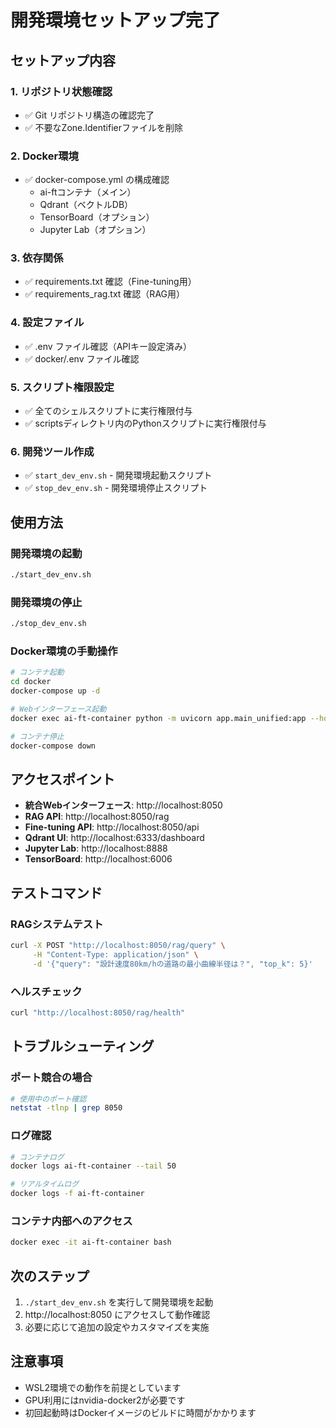 # 開発環境セットアップ完了

## セットアップ内容

### 1. リポジトリ状態確認
- ✅ Git リポジトリ構造の確認完了
- ✅ 不要なZone.Identifierファイルを削除

### 2. Docker環境
- ✅ docker-compose.yml の構成確認
  - ai-ftコンテナ（メイン）
  - Qdrant（ベクトルDB）
  - TensorBoard（オプション）
  - Jupyter Lab（オプション）

### 3. 依存関係
- ✅ requirements.txt 確認（Fine-tuning用）
- ✅ requirements_rag.txt 確認（RAG用）

### 4. 設定ファイル
- ✅ .env ファイル確認（APIキー設定済み）
- ✅ docker/.env ファイル確認

### 5. スクリプト権限設定
- ✅ 全てのシェルスクリプトに実行権限付与
- ✅ scriptsディレクトリ内のPythonスクリプトに実行権限付与

### 6. 開発ツール作成
- ✅ `start_dev_env.sh` - 開発環境起動スクリプト
- ✅ `stop_dev_env.sh` - 開発環境停止スクリプト

## 使用方法

### 開発環境の起動
```bash
./start_dev_env.sh
```

### 開発環境の停止
```bash
./stop_dev_env.sh
```

### Docker環境の手動操作
```bash
# コンテナ起動
cd docker
docker-compose up -d

# Webインターフェース起動
docker exec ai-ft-container python -m uvicorn app.main_unified:app --host 0.0.0.0 --port 8050 --reload

# コンテナ停止
docker-compose down
```

## アクセスポイント

- **統合Webインターフェース**: http://localhost:8050
- **RAG API**: http://localhost:8050/rag
- **Fine-tuning API**: http://localhost:8050/api
- **Qdrant UI**: http://localhost:6333/dashboard
- **Jupyter Lab**: http://localhost:8888
- **TensorBoard**: http://localhost:6006

## テストコマンド

### RAGシステムテスト
```bash
curl -X POST "http://localhost:8050/rag/query" \
     -H "Content-Type: application/json" \
     -d '{"query": "設計速度80km/hの道路の最小曲線半径は？", "top_k": 5}'
```

### ヘルスチェック
```bash
curl "http://localhost:8050/rag/health"
```

## トラブルシューティング

### ポート競合の場合
```bash
# 使用中のポート確認
netstat -tlnp | grep 8050
```

### ログ確認
```bash
# コンテナログ
docker logs ai-ft-container --tail 50

# リアルタイムログ
docker logs -f ai-ft-container
```

### コンテナ内部へのアクセス
```bash
docker exec -it ai-ft-container bash
```

## 次のステップ

1. `./start_dev_env.sh` を実行して開発環境を起動
2. http://localhost:8050 にアクセスして動作確認
3. 必要に応じて追加の設定やカスタマイズを実施

## 注意事項

- WSL2環境での動作を前提としています
- GPU利用にはnvidia-docker2が必要です
- 初回起動時はDockerイメージのビルドに時間がかかります